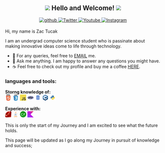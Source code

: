 <h2 align="center"><img src="https://media.giphy.com/media/hvRJCLFzcasrR4ia7z/giphy.gif" width="25px"> Hello and Welcome! <img src="https://media.giphy.com/media/hvRJCLFzcasrR4ia7z/giphy.gif" width="25px"></h2> 

<!--Github Link-->
<p align="center">
<a href="https://github.com/tucaza555" target="_blank">
<img src=https://img.shields.io/badge/-GitHub-333?logo=github&logoColor=white&style=for-the-badge alt=github style="margin-bottom: 5px; height: 30px;" />
</a>
  
<!--Twitter Link--> 
<a href="https://github.com/tucaza555" target="_blank">
<img src=https://img.shields.io/badge/-Twitter-00acee?logo=twitter&logoColor=white&style=for-the-badge alt=Twitter style="margin-bottom: 5px; height: 30px;" />
</a>
 
<!--Youtube Link-->
<a href="https://github.com/tucaza555" target="_blank">
<img src=https://img.shields.io/badge/-Youtube-FF0000?logo=YouTube&logoColor=white&style=for-the-badge alt=Youtube style="margin-bottom: 5px; height: 30px;" />
</a>
  
<!--Instagram Link-->
<a href="https://github.com/tucaza555" target="_blank">
<img src=https://img.shields.io/badge/-instagram-E4405F?logo=instagram&logoColor=white&style=for-the-badge alt=Instagram style="margin-bottom: 5px; height: 30px;" />
</a>

<br />

Hi, my name is Zac Tucak
  
  I am an undergrad computer science student who is passinate about making innovative ideas come to life through technology.

  
- 💼 For any queries, feel free to [EMAIL](mailto:tucaza555@gmail.com) me.
- 💬 Ask me anything. I am happy to answer any questions you might have.
- ☕ Feel free to check out my profile and buy me a coffee [HERE](https://www.buymeacoffee.com/Tucaza).

  
<!--Languages and tools-->
### **languages and tools:**  

**Storng knowledge of:**  
<code><img height="20" src="https://raw.githubusercontent.com/github/explore/80688e429a7d4ef2fca1e82350fe8e3517d3494d/topics/html/html.png"></code>
<code><img height="20" src="https://raw.githubusercontent.com/github/explore/80688e429a7d4ef2fca1e82350fe8e3517d3494d/topics/css/css.png"></code>
<code><img height="20" src="https://raw.githubusercontent.com/github/explore/80688e429a7d4ef2fca1e82350fe8e3517d3494d/topics/javascript/javascript.png"></code>
<code><img height="20" src="https://raw.githubusercontent.com/github/explore/80688e429a7d4ef2fca1e82350fe8e3517d3494d/topics/php/php.png"></code>
<code><img height="20" src="https://raw.githubusercontent.com/github/explore/80688e429a7d4ef2fca1e82350fe8e3517d3494d/topics/sql/sql.png"></code>
<code><img height="20" src="https://raw.githubusercontent.com/github/explore/80688e429a7d4ef2fca1e82350fe8e3517d3494d/topics/cpp/cpp.png"></code>
<code><img height="20" src="https://raw.githubusercontent.com/github/explore/80688e429a7d4ef2fca1e82350fe8e3517d3494d/topics/python/python.png"></code>
  
**Experience with:**    
<code><img height="20" src="https://raw.githubusercontent.com/github/explore/80688e429a7d4ef2fca1e82350fe8e3517d3494d/topics/ruby/ruby.png"></code>
<code><img height="20" src="https://raw.githubusercontent.com/github/explore/80688e429a7d4ef2fca1e82350fe8e3517d3494d/topics/java/java.png"></code>
<code><img height="20" src="https://raw.githubusercontent.com/github/explore/80688e429a7d4ef2fca1e82350fe8e3517d3494d/topics/csharp/csharp.png"></code>
<code><img height="20" src="https://raw.githubusercontent.com/github/explore/80688e429a7d4ef2fca1e82350fe8e3517d3494d/topics/kotlin/kotlin.png"></code>
  
This is only the start of my Journey and I am excited to see what the future holds.
  
This page will be updated as I go along my Journey in pursuit of knowledge and success;
